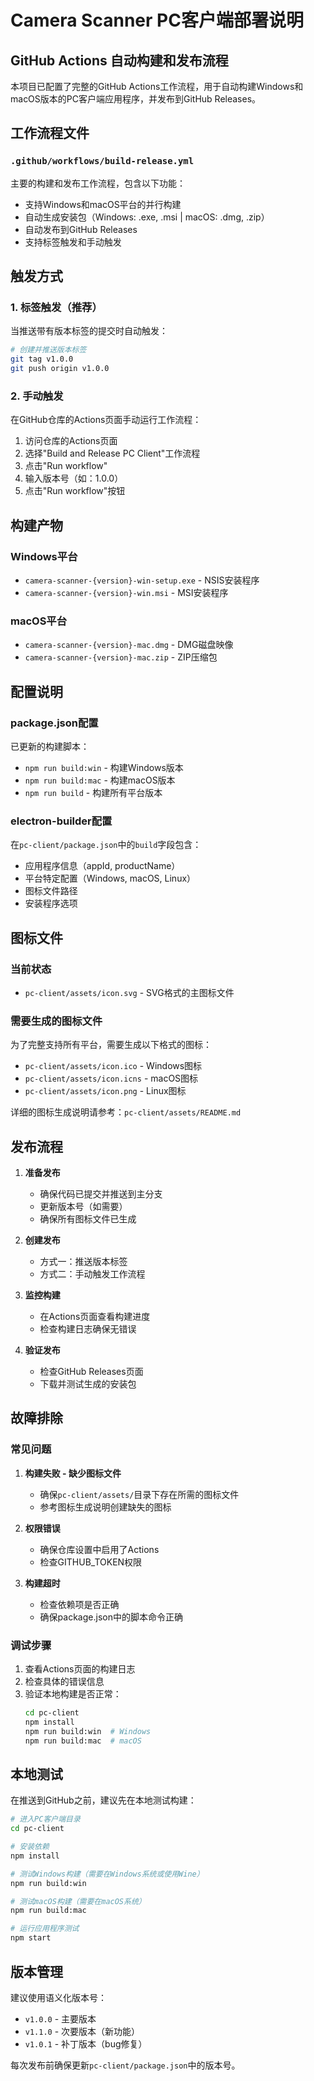 # Camera Scanner PC客户端部署说明

## GitHub Actions 自动构建和发布流程

本项目已配置了完整的GitHub Actions工作流程，用于自动构建Windows和macOS版本的PC客户端应用程序，并发布到GitHub Releases。

## 工作流程文件

### `.github/workflows/build-release.yml`
主要的构建和发布工作流程，包含以下功能：
- 支持Windows和macOS平台的并行构建
- 自动生成安装包（Windows: .exe, .msi | macOS: .dmg, .zip）
- 自动发布到GitHub Releases
- 支持标签触发和手动触发

## 触发方式

### 1. 标签触发（推荐）
当推送带有版本标签的提交时自动触发：
```bash
# 创建并推送版本标签
git tag v1.0.0
git push origin v1.0.0
```

### 2. 手动触发
在GitHub仓库的Actions页面手动运行工作流程：
1. 访问仓库的Actions页面
2. 选择"Build and Release PC Client"工作流程
3. 点击"Run workflow"
4. 输入版本号（如：1.0.0）
5. 点击"Run workflow"按钮

## 构建产物

### Windows平台
- `camera-scanner-{version}-win-setup.exe` - NSIS安装程序
- `camera-scanner-{version}-win.msi` - MSI安装程序

### macOS平台
- `camera-scanner-{version}-mac.dmg` - DMG磁盘映像
- `camera-scanner-{version}-mac.zip` - ZIP压缩包

## 配置说明

### package.json配置
已更新的构建脚本：
- `npm run build:win` - 构建Windows版本
- `npm run build:mac` - 构建macOS版本
- `npm run build` - 构建所有平台版本

### electron-builder配置
在`pc-client/package.json`中的`build`字段包含：
- 应用程序信息（appId, productName）
- 平台特定配置（Windows, macOS, Linux）
- 图标文件路径
- 安装程序选项

## 图标文件

### 当前状态
- `pc-client/assets/icon.svg` - SVG格式的主图标文件

### 需要生成的图标文件
为了完整支持所有平台，需要生成以下格式的图标：
- `pc-client/assets/icon.ico` - Windows图标
- `pc-client/assets/icon.icns` - macOS图标  
- `pc-client/assets/icon.png` - Linux图标

详细的图标生成说明请参考：`pc-client/assets/README.md`

## 发布流程

1. **准备发布**
   - 确保代码已提交并推送到主分支
   - 更新版本号（如需要）
   - 确保所有图标文件已生成

2. **创建发布**
   - 方式一：推送版本标签
   - 方式二：手动触发工作流程

3. **监控构建**
   - 在Actions页面查看构建进度
   - 检查构建日志确保无错误

4. **验证发布**
   - 检查GitHub Releases页面
   - 下载并测试生成的安装包

## 故障排除

### 常见问题

1. **构建失败 - 缺少图标文件**
   - 确保`pc-client/assets/`目录下存在所需的图标文件
   - 参考图标生成说明创建缺失的图标

2. **权限错误**
   - 确保仓库设置中启用了Actions
   - 检查GITHUB_TOKEN权限

3. **构建超时**
   - 检查依赖项是否正确
   - 确保package.json中的脚本命令正确

### 调试步骤

1. 查看Actions页面的构建日志
2. 检查具体的错误信息
3. 验证本地构建是否正常：
   ```bash
   cd pc-client
   npm install
   npm run build:win  # Windows
   npm run build:mac  # macOS
   ```

## 本地测试

在推送到GitHub之前，建议先在本地测试构建：

```bash
# 进入PC客户端目录
cd pc-client

# 安装依赖
npm install

# 测试Windows构建（需要在Windows系统或使用Wine）
npm run build:win

# 测试macOS构建（需要在macOS系统）
npm run build:mac

# 运行应用程序测试
npm start
```

## 版本管理

建议使用语义化版本号：
- `v1.0.0` - 主要版本
- `v1.1.0` - 次要版本（新功能）
- `v1.0.1` - 补丁版本（bug修复）

每次发布前确保更新`pc-client/package.json`中的版本号。